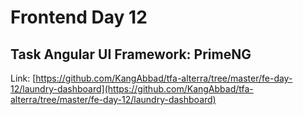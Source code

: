# Frontend Day 12

## Task Angular UI Framework: PrimeNG

Link: [https://github.com/KangAbbad/tfa-alterra/tree/master/fe-day-12/laundry-dashboard](https://github.com/KangAbbad/tfa-alterra/tree/master/fe-day-12/laundry-dashboard)
